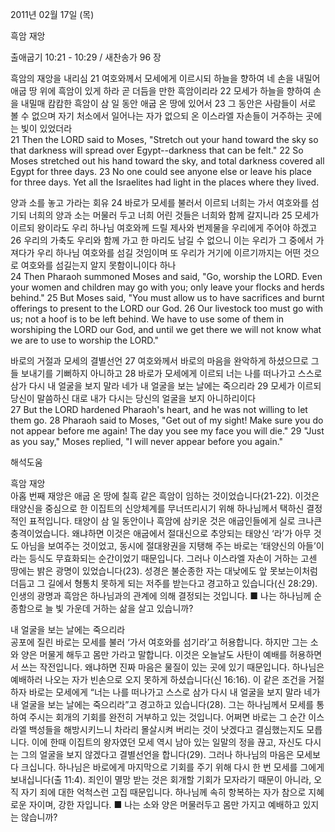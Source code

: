 2011년 02월 17일 (목)

흑암 재앙



출애굽기 10:21 - 10:29 / 새찬송가 96 장


흑암의 재앙을 내리심
21 여호와께서 모세에게 이르시되 하늘을 향하여 네 손을 내밀어 애굽 땅 위에 흑암이 있게 하라 곧 더듬을 만한 흑암이리라 22 모세가 하늘을 향하여 손을 내밀매 캄캄한 흑암이 삼 일 동안 애굽 온 땅에 있어서 23 그 동안은 사람들이 서로 볼 수 없으며 자기 처소에서 일어나는 자가 없으되 온 이스라엘 자손들이 거주하는 곳에는 빛이 있었더라  
21 Then the LORD said to Moses, "Stretch out your hand toward the sky so that darkness will spread over Egypt--darkness that can be felt." 22 So Moses stretched out his hand toward the sky, and total darkness covered all Egypt for three days. 23 No one could see anyone else or leave his place for three days. Yet all the Israelites had light in the places where they lived. 

양과 소를 놓고 가라는 회유
24 바로가 모세를 불러서 이르되 너희는 가서 여호와를 섬기되 너희의 양과 소는 머물러 두고 너희 어린 것들은 너희와 함께 갈지니라 25 모세가 이르되 왕이라도 우리 하나님 여호와께 드릴 제사와 번제물을 우리에게 주어야 하겠고 26 우리의 가축도 우리와 함께 가고 한 마리도 남길 수 없으니 이는 우리가 그 중에서 가져다가 우리 하나님 여호와를 섬길 것임이며 또 우리가 거기에 이르기까지는 어떤 것으로 여호와를 섬길는지 알지 못함이니이다 하나  
24 Then Pharaoh summoned Moses and said, "Go, worship the LORD. Even your women and children may go with you; only leave your flocks and herds behind." 25 But Moses said, "You must allow us to have sacrifices and burnt offerings to present to the LORD our God. 26 Our livestock too must go with us; not a hoof is to be left behind. We have to use some of them in worshiping the LORD our God, and until we get there we will not know what we are to use to worship the LORD."

바로의 거절과 모세의 결별선언
27 여호와께서 바로의 마음을 완악하게 하셨으므로 그들 보내기를 기뻐하지 아니하고 28 바로가 모세에게 이르되 너는 나를 떠나가고 스스로 삼가 다시 내 얼굴을 보지 말라 네가 내 얼굴을 보는 날에는 죽으리라 29 모세가 이르되 당신이 말씀하신 대로 내가 다시는 당신의 얼굴을 보지 아니하리이다  
27 But the LORD hardened Pharaoh's heart, and he was not willing to let them go. 28 Pharaoh said to Moses, "Get out of my sight! Make sure you do not appear before me again! The day you see my face you will die." 29 "Just as you say," Moses replied, "I will never appear before you again."

해석도움





흑암 재앙  
아홉 번째 재앙은 애굽 온 땅에 칠흑 같은 흑암이 임하는 것이었습니다(21-22). 이것은 태양신을 중심으로 한 이집트의 신앙체계를 무너뜨리시기 위해 하나님께서 택하신 결정적인 표적입니다. 태양이 삼 일 동안이나 흑암에 삼키운 것은 애굽인들에게 실로 크나큰 충격이었습니다. 왜냐하면 이것은 애굽에서 절대신으로 추앙되는 태양신 ‘라’가 아무 것도 아님을 보여주는 것이었고, 동시에 절대왕권을 지탱해 주는 바로는 ‘태양신의 아들’이라는 등식도 무효화되는 순간이었기 때문입니다. 그러나 이스라엘 자손이 거하는 고센 땅에는 밝은 광명이 있었습니다(23). 성경은 불순종한 자는 대낮에도 앞 못보는이처럼 더듬고 그 길에서 형통치 못하게 되는 저주를 받는다고 경고하고 있습니다(신 28:29). 인생의 광명과 흑암은 하나님과의 관계에 의해 결정되는 것입니다.
■ 나는 하나님께 순종함으로 늘 빛 가운데 거하는 삶을 살고 있습니까? 

내 얼굴을 보는 날에는 죽으리라  
공포에 질린 바로는 모세를 불러 ‘가서 여호와를 섬기라’고 허용합니다. 하지만 그는 소와 양은 머물게 해두고 몸만 가라고 말합니다. 이것은 오늘날도 사탄이 예배를 허용하면서 쓰는 작전입니다. 왜냐하면 진짜 마음은 물질이 있는 곳에 있기 때문입니다. 하나님은 예배하러 나오는 자가 빈손으로 오지 못하게 하셨습니다(신 16:16). 이 같은 조건을 거절하자 바로는 모세에게 “너는 나를 떠나가고 스스로 삼가 다시 내 얼굴을 보지 말라 네가 내 얼굴을 보는 날에는 죽으리라”고 경고하고 있습니다(28). 그는 하나님께서 모세를 통하여 주시는 회개의 기회를 완전히 거부하고 있는 것입니다. 어쩌면 바로는 그 순간 이스라엘 백성들을 해방시키느니 차라리 몰살시켜 버리는 것이 낫겠다고 결심했는지도 모릅니다. 이에 한때 이집트의 왕자였던 모세 역시 남아 있는 일말의 정을 끊고, 자신도 다시는 그의 얼굴을 보지 않겠다고 결별선언을 합니다(29). 그러나 하나님의 마음은 모세보다 크십니다. 하나님은 바로에게 마지막으로 기회를 주기 위해 다시 한 번 모세를 그에게 보내십니다(출 11:4). 죄인이 멸망 받는 것은 회개할 기회가 모자라기 때문이 아니라, 오직 자기 죄에 대한 억척스런 고집 때문입니다. 하나님께 속히 항복하는 자가 참으로 지혜로운 자이며, 강한 자입니다.
■ 나는 소와 양은 머물러두고 몸만 가지고 예배하고 있지는 않습니까?